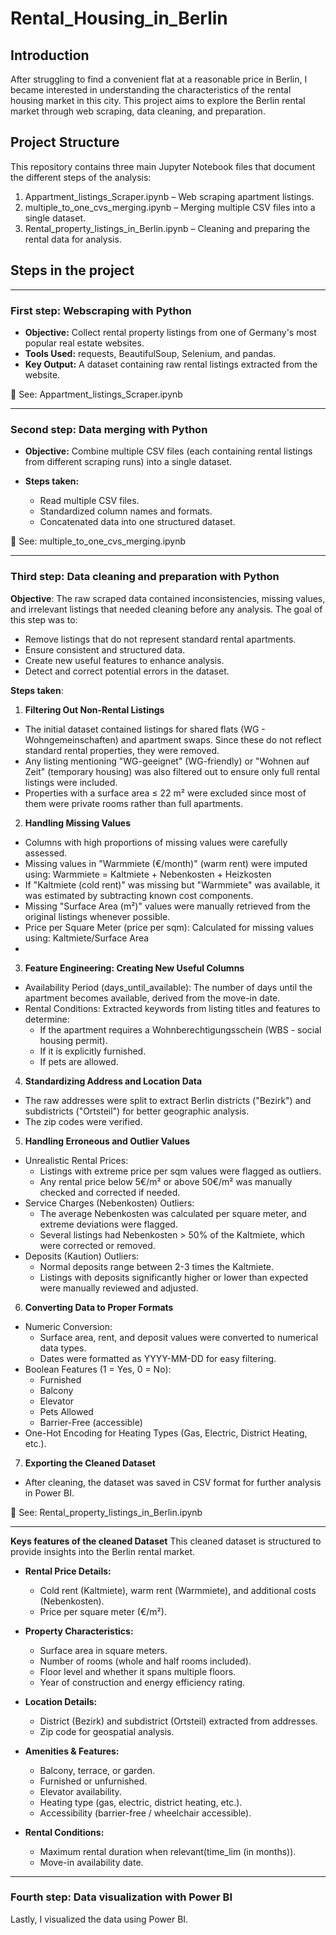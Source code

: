 # Rental_Housing_in_Berlin
## Introduction
After struggling to find a convenient flat at a reasonable price in Berlin, I became interested in understanding the characteristics of the rental housing market in this city. This project aims to explore the Berlin rental market through web scraping, data cleaning, and preparation. 

## Project Structure
This repository contains three main Jupyter Notebook files that document the different steps of the analysis:
1. Appartment_listings_Scraper.ipynb – Web scraping apartment listings.
2. multiple_to_one_cvs_merging.ipynb – Merging multiple CSV files into a single dataset.
3. Rental_property_listings_in_Berlin.ipynb – Cleaning and preparing the rental data for analysis.

## Steps in the project
______________________________________________________________
### First step: Webscraping with Python
- **Objective:** Collect rental property listings from one of Germany's most popular real estate websites.
- **Tools Used:** requests, BeautifulSoup, Selenium, and pandas.
- **Key Output:** A dataset containing raw rental listings extracted from the website.

📂 See: Appartment_listings_Scraper.ipynb
______________________________________________________________
### Second step: Data merging with Python
- **Objective:** Combine multiple CSV files (each containing rental listings from different scraping runs) into a single dataset.
  
- **Steps taken:**
  - Read multiple CSV files.
  - Standardized column names and formats.
  - Concatenated data into one structured dataset.

📂 See: multiple_to_one_cvs_merging.ipynb
______________________________________________________________
### Third step: Data cleaning and preparation with Python
**Objective**: The raw scraped data contained inconsistencies, missing values, and irrelevant listings that needed cleaning before any analysis. The goal of this step was to:
- Remove listings that do not represent standard rental apartments.
- Ensure consistent and structured data.
- Create new useful features to enhance analysis.
- Detect and correct potential errors in the dataset.

**Steps taken**:
1. **Filtering Out Non-Rental Listings**
- The initial dataset contained listings for shared flats (WG - Wohngemeinschaften) and apartment swaps. Since these do not reflect standard rental properties, they were removed.
- Any listing mentioning "WG-geeignet" (WG-friendly) or "Wohnen auf Zeit" (temporary housing) was also filtered out to ensure only full rental listings were included.
- Properties with a surface area ≤ 22 m² were excluded since most of them were private rooms rather than full apartments.

2. **Handling Missing Values**
- Columns with high proportions of missing values were carefully assessed.
- Missing values in "Warmmiete (€/month)" (warm rent) were imputed using: Warmmiete = Kaltmiete + Nebenkosten + Heizkosten
- If "Kaltmiete (cold rent)" was missing but "Warmmiete" was available, it was estimated by subtracting known cost components.
- Missing "Surface Area (m²)" values were manually retrieved from the original listings whenever possible.
- Price per Square Meter (price per sqm): Calculated for missing values using: Kaltmiete/Surface Area
- 
3. **Feature Engineering: Creating New Useful Columns**
- Availability Period (days_until_available): The number of days until the apartment becomes available, derived from the move-in date.
- Rental Conditions: Extracted keywords from listing titles and features to determine:
  - If the apartment requires a Wohnberechtigungsschein (WBS - social housing permit).
  - If it is explicitly furnished.
  - If pets are allowed.

4. **Standardizing Address and Location Data**
- The raw addresses were split to extract Berlin districts ("Bezirk") and subdistricts ("Ortsteil") for better geographic analysis.
- The zip codes were verified.

5. **Handling Erroneous and Outlier Values**
- Unrealistic Rental Prices:
  - Listings with extreme price per sqm values were flagged as outliers.
  - Any rental price below 5€/m² or above 50€/m² was manually checked and corrected if needed.
- Service Charges (Nebenkosten) Outliers:
  - The average Nebenkosten was calculated per square meter, and extreme deviations were flagged.
  - Several listings had Nebenkosten > 50% of the Kaltmiete, which were corrected or removed.
- Deposits (Kaution) Outliers:
  - Normal deposits range between 2-3 times the Kaltmiete.
  - Listings with deposits significantly higher or lower than expected were manually reviewed and adjusted.
  
6. **Converting Data to Proper Formats**
- Numeric Conversion:
  - Surface area, rent, and deposit values were converted to numerical data types.
  - Dates were formatted as YYYY-MM-DD for easy filtering.
- Boolean Features (1 = Yes, 0 = No):
  - Furnished
  - Balcony
  - Elevator
  - Pets Allowed
  - Barrier-Free (accessible)
- One-Hot Encoding for Heating Types (Gas, Electric, District Heating, etc.).

7. **Exporting the Cleaned Dataset**
- After cleaning, the dataset was saved in CSV format for further analysis in Power BI.

📂 See: Rental_property_listings_in_Berlin.ipynb

______________________________________________________________

**Keys features of the cleaned Dataset**
This cleaned dataset is structured to provide insights into the Berlin rental market.

- **Rental Price Details:**
  - Cold rent (Kaltmiete), warm rent (Warmmiete), and additional costs (Nebenkosten).
  - Price per square meter (€/m²).

- **Property Characteristics:**
  - Surface area in square meters.
  - Number of rooms (whole and half rooms included).
  - Floor level and whether it spans multiple floors.
  - Year of construction and energy efficiency rating.

- **Location Details:**
  - District (Bezirk) and subdistrict (Ortsteil) extracted from addresses.
  - Zip code for geospatial analysis.

- **Amenities & Features:**
  - Balcony, terrace, or garden.
  - Furnished or unfurnished.
  - Elevator availability.
  - Heating type (gas, electric, district heating, etc.).
  - Accessibility (barrier-free / wheelchair accessible).

- **Rental Conditions:**
  - Maximum rental duration when relevant(time_lim (in months)).
  - Move-in availability date.

______________________________________________________________
### Fourth step: Data visualization with Power BI
Lastly, I visualized the data using Power BI.
